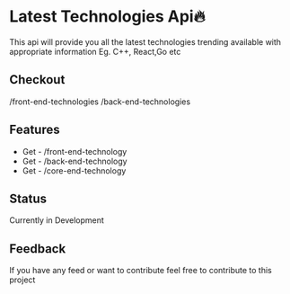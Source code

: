 
# Latest Technologies Api🔥

This api will provide you all the latest technologies trending available with appropriate information
Eg. C++, React,Go etc




## Checkout 

/front-end-technologies
/back-end-technologies


## Features

- Get - /front-end-technology
- Get - /back-end-technology
- Get - /core-end-technology


## Status

Currently in Development



## Feedback

If you have any feed or want to contribute feel free to contribute to this project

